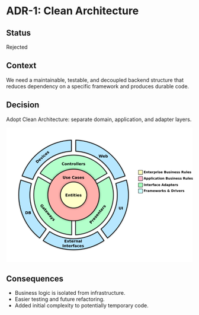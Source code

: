 # ADR-1: Clean Architecture

## Status
Rejected

## Context
We need a maintainable, testable, and decoupled backend structure that reduces dependency on a specific framework and produces durable code.

## Decision
Adopt Clean Architecture: separate domain, application, and adapter layers.

![alt text](image.png)

## Consequences
- Business logic is isolated from infrastructure.
- Easier testing and future refactoring.
- Added initial complexity to potentially temporary code.
